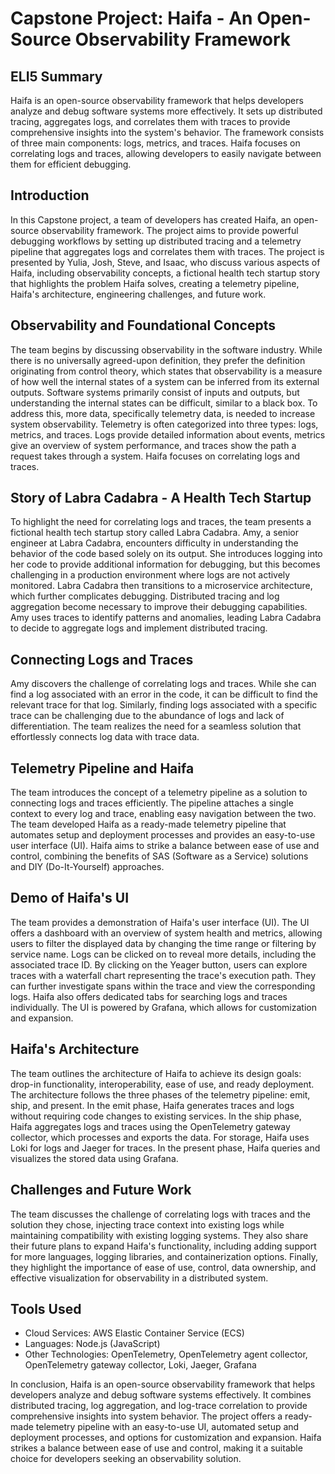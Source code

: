 # Capstone Project: Haifa - An Open-Source Observability Framework

## ELI5 Summary

Haifa is an open-source observability framework that helps developers analyze and debug software systems more effectively. It sets up distributed tracing, aggregates logs, and correlates them with traces to provide comprehensive insights into the system's behavior. The framework consists of three main components: logs, metrics, and traces. Haifa focuses on correlating logs and traces, allowing developers to easily navigate between them for efficient debugging.

## Introduction

In this Capstone project, a team of developers has created Haifa, an open-source observability framework. The project aims to provide powerful debugging workflows by setting up distributed tracing and a telemetry pipeline that aggregates logs and correlates them with traces. The project is presented by Yulia, Josh, Steve, and Isaac, who discuss various aspects of Haifa, including observability concepts, a fictional health tech startup story that highlights the problem Haifa solves, creating a telemetry pipeline, Haifa's architecture, engineering challenges, and future work.

## Observability and Foundational Concepts

The team begins by discussing observability in the software industry. While there is no universally agreed-upon definition, they prefer the definition originating from control theory, which states that observability is a measure of how well the internal states of a system can be inferred from its external outputs. Software systems primarily consist of inputs and outputs, but understanding the internal states can be difficult, similar to a black box. To address this, more data, specifically telemetry data, is needed to increase system observability. Telemetry is often categorized into three types: logs, metrics, and traces. Logs provide detailed information about events, metrics give an overview of system performance, and traces show the path a request takes through a system. Haifa focuses on correlating logs and traces.

## Story of Labra Cadabra - A Health Tech Startup

To highlight the need for correlating logs and traces, the team presents a fictional health tech startup story called Labra Cadabra. Amy, a senior engineer at Labra Cadabra, encounters difficulty in understanding the behavior of the code based solely on its output. She introduces logging into her code to provide additional information for debugging, but this becomes challenging in a production environment where logs are not actively monitored. Labra Cadabra then transitions to a microservice architecture, which further complicates debugging. Distributed tracing and log aggregation become necessary to improve their debugging capabilities. Amy uses traces to identify patterns and anomalies, leading Labra Cadabra to decide to aggregate logs and implement distributed tracing.

## Connecting Logs and Traces

Amy discovers the challenge of correlating logs and traces. While she can find a log associated with an error in the code, it can be difficult to find the relevant trace for that log. Similarly, finding logs associated with a specific trace can be challenging due to the abundance of logs and lack of differentiation. The team realizes the need for a seamless solution that effortlessly connects log data with trace data.

## Telemetry Pipeline and Haifa

The team introduces the concept of a telemetry pipeline as a solution to connecting logs and traces efficiently. The pipeline attaches a single context to every log and trace, enabling easy navigation between the two. The team developed Haifa as a ready-made telemetry pipeline that automates setup and deployment processes and provides an easy-to-use user interface (UI). Haifa aims to strike a balance between ease of use and control, combining the benefits of SAS (Software as a Service) solutions and DIY (Do-It-Yourself) approaches.

## Demo of Haifa's UI

The team provides a demonstration of Haifa's user interface (UI). The UI offers a dashboard with an overview of system health and metrics, allowing users to filter the displayed data by changing the time range or filtering by service name. Logs can be clicked on to reveal more details, including the associated trace ID. By clicking on the Yeager button, users can explore traces with a waterfall chart representing the trace's execution path. They can further investigate spans within the trace and view the corresponding logs. Haifa also offers dedicated tabs for searching logs and traces individually. The UI is powered by Grafana, which allows for customization and expansion.

## Haifa's Architecture

The team outlines the architecture of Haifa to achieve its design goals: drop-in functionality, interoperability, ease of use, and ready deployment. The architecture follows the three phases of the telemetry pipeline: emit, ship, and present. In the emit phase, Haifa generates traces and logs without requiring code changes to existing services. In the ship phase, Haifa aggregates logs and traces using the OpenTelemetry gateway collector, which processes and exports the data. For storage, Haifa uses Loki for logs and Jaeger for traces. In the present phase, Haifa queries and visualizes the stored data using Grafana.

## Challenges and Future Work

The team discusses the challenge of correlating logs with traces and the solution they chose, injecting trace context into existing logs while maintaining compatibility with existing logging systems. They also share their future plans to expand Haifa's functionality, including adding support for more languages, logging libraries, and containerization options. Finally, they highlight the importance of ease of use, control, data ownership, and effective visualization for observability in a distributed system.

## Tools Used

- Cloud Services: AWS Elastic Container Service (ECS)
- Languages: Node.js (JavaScript)
- Other Technologies: OpenTelemetry, OpenTelemetry agent collector, OpenTelemetry gateway collector, Loki, Jaeger, Grafana

In conclusion, Haifa is an open-source observability framework that helps developers analyze and debug software systems effectively. It combines distributed tracing, log aggregation, and log-trace correlation to provide comprehensive insights into system behavior. The project offers a ready-made telemetry pipeline with an easy-to-use UI, automated setup and deployment processes, and options for customization and expansion. Haifa strikes a balance between ease of use and control, making it a suitable choice for developers seeking an observability solution.